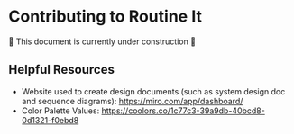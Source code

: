 # Contributing to Routine It

🚧 This document is currently under construction 🚧

## Helpful Resources
- Website used to create design documents (such as system design doc and sequence diagrams): https://miro.com/app/dashboard/
- Color Palette Values: https://coolors.co/1c77c3-39a9db-40bcd8-0d1321-f0ebd8
